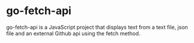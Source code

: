 # go-fetch-api

go-fetch-api is a JavaScript project that displays text from a text file, json file and an external Github api using the fetch method. 
